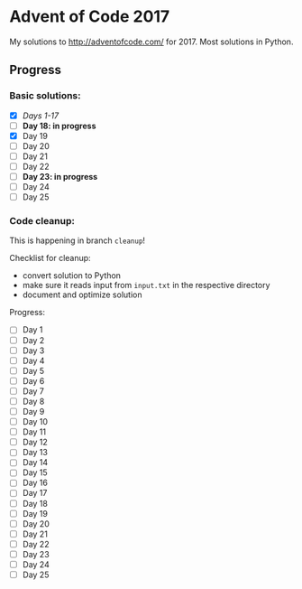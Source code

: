 # Advent of Code 2017

My solutions to http://adventofcode.com/ for 2017. Most solutions in Python.

## Progress
### Basic solutions:
- [x] *Days 1-17*
- [ ] **Day 18: in progress**
- [x] Day 19
- [ ] Day 20
- [ ] Day 21
- [ ] Day 22
- [ ] **Day 23: in progress**
- [ ] Day 24
- [ ] Day 25

### Code cleanup:
This is happening in branch `cleanup`!

Checklist for cleanup:
* convert solution to Python
* make sure it reads input from `input.txt` in the respective directory
* document and optimize solution

Progress:
- [ ] Day 1
- [ ] Day 2
- [ ] Day 3
- [ ] Day 4
- [ ] Day 5
- [ ] Day 6
- [ ] Day 7
- [ ] Day 8
- [ ] Day 9
- [ ] Day 10
- [ ] Day 11
- [ ] Day 12
- [ ] Day 13
- [ ] Day 14
- [ ] Day 15
- [ ] Day 16
- [ ] Day 17
- [ ] Day 18
- [ ] Day 19
- [ ] Day 20
- [ ] Day 21
- [ ] Day 22
- [ ] Day 23
- [ ] Day 24
- [ ] Day 25 
